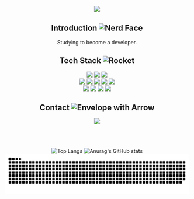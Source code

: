
<div align=center>

<!-- header -->
<img src="https://capsule-render.vercel.app/api?type=venom&color=auto&height=150&section=header&text=hello&fontSize=90" />
<!--### Hi there 👋-->
</div>

<!--
**jjiyeong/jjiyeong** is a ✨ _special_ ✨ repository because its `README.md` (this file) appears on your GitHub profile.

Here are some ideas to get you started:
https://github.com/jjiyeong
- 🔭 I’m currently working on ...
- 🌱 I’m currently learning ...
- 👯 I’m looking to collaborate on ...
- 🤔 I’m looking for help with ...
- 💬 Ask me about ...
- 📫 How to reach me: ...
- 😄 Pronouns: ...
- ⚡ Fun fact: ...
-->
<div align=center>
        
## Introduction <img src="https://raw.githubusercontent.com/Tarikul-Islam-Anik/Animated-Fluent-Emojis/master/Emojis/Smilies/Nerd%20Face.png" alt="Nerd Face" width="35" height="35" />

Studying to become a developer.
<br>

</div>

<div align=center>
        
## Tech Stack <img src="https://raw.githubusercontent.com/Tarikul-Islam-Anik/Animated-Fluent-Emojis/master/Emojis/Travel%20and%20places/Rocket.png" alt="Rocket" width="25" height="25" />

<img src="https://img.shields.io/badge/java-007396?style=for-the-badge&logo=java&logoColor=white"> 
<img src="https://img.shields.io/badge/spring-6DB33F?style=for-the-badge&logo=spring&logoColor=white">
<img src="https://img.shields.io/badge/springboot-6DB33F?style=for-the-badge&logo=springboot&logoColor=white">
<br>
<img src="https://img.shields.io/badge/html5-E34F26?style=for-the-badge&logo=html5&logoColor=white"> 
<img src="https://img.shields.io/badge/css-1572B6?style=for-the-badge&logo=css3&logoColor=white"> 
<img src="https://img.shields.io/badge/javascript-F7DF1E?style=for-the-badge&logo=javascript&logoColor=black">  
<img src="https://img.shields.io/badge/jquery-0769AD?style=for-the-badge&logo=jquery&logoColor=white">
<img src="https://img.shields.io/badge/bootstrap-7952B3?style=for-the-badge&logo=bootstrap&logoColor=white">
<br>
<img src="https://img.shields.io/badge/Visual Studio Code-007ACC?style=for-the-badge&logo=Visual Studio Code&logoColor=white">
<img src="https://img.shields.io/badge/Eclipse IDE-2C2255?style=for-the-badge&logo=Eclipse IDE&logoColor=white">
<img src="https://img.shields.io/badge/oracle-F80000?style=for-the-badge&logo=oracle&logoColor=white"> 
<img src="https://img.shields.io/badge/DBeaver-382923?style=for-the-badge&logo=DBeaver&logoColor=white">
        
</div>

<div align=center>
        
## Contact <img src="https://raw.githubusercontent.com/Tarikul-Islam-Anik/Animated-Fluent-Emojis/master/Emojis/Objects/Envelope%20with%20Arrow.png" alt="Envelope with Arrow" width="25" height="25" />

<a href="mailto:ojiy8226@gmail.com">
        <img src="https://img.shields.io/badge/Gmail-EA4335?style=for-the-badge&logo=Gmail&logoColor=white"> 
    </a>

</div>
    
  <br><br>

<div align=center>
  
![Top Langs](https://github-readme-stats.vercel.app/api/top-langs/?username=jjiyeong&layout=compact&theme=dracula)
![Anurag's GitHub stats](https://github-readme-stats.vercel.app/api?username=jjiyeong&show_icons=true&theme=dracula)
![snake gif](https://github.com/jjiyeong/jjiyeong/blob/output/github-contribution-grid-snake.svg) 

</div>
